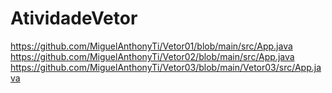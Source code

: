 # AtividadeVetor
https://github.com/MiguelAnthonyTi/Vetor01/blob/main/src/App.java
https://github.com/MiguelAnthonyTi/Vetor02/blob/main/src/App.java
https://github.com/MiguelAnthonyTi/Vetor03/blob/main/Vetor03/src/App.java 
